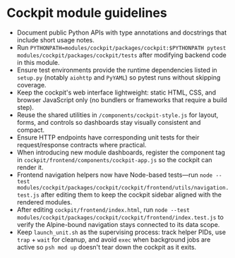 # Cockpit module guidelines

- Document public Python APIs with type annotations and docstrings that include short usage notes.
- Run `PYTHONPATH=modules/cockpit/packages/cockpit:$PYTHONPATH pytest modules/cockpit/packages/cockpit/tests` after modifying backend code in this module.
- Ensure test environments provide the runtime dependencies listed in `setup.py` (notably `aiohttp` and `PyYAML`) so pytest runs without skipping coverage.
- Keep the cockpit's web interface lightweight: static HTML, CSS, and browser JavaScript only (no bundlers or frameworks that require a build step).
- Reuse the shared utilities in `/components/cockpit-style.js` for layout, forms, and controls so dashboards stay visually consistent and compact.
- Ensure HTTP endpoints have corresponding unit tests for their request/response contracts where practical.
- When introducing new module dashboards, register the component tag in `cockpit/frontend/components/cockpit-app.js` so the cockpit can render it.
- Frontend navigation helpers now have Node-based tests—run `node --test modules/cockpit/packages/cockpit/cockpit/frontend/utils/navigation.test.js` after editing them to keep the cockpit sidebar aligned with the rendered modules.
- After editing `cockpit/frontend/index.html`, run `node --test modules/cockpit/packages/cockpit/cockpit/frontend/index.test.js` to verify the Alpine-bound navigation stays connected to its data scope.
- Keep `launch_unit.sh` as the supervising process: track helper PIDs, use `trap` + `wait` for cleanup, and avoid `exec` when background jobs are active so `psh mod up` doesn't tear down the cockpit as it exits.
